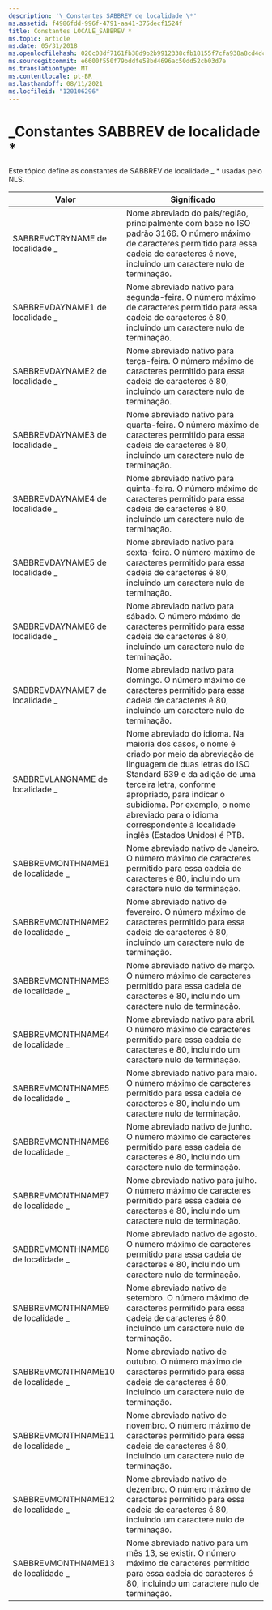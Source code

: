 ```yaml
---
description: '\_Constantes SABBREV de localidade \*'
ms.assetid: f4986fdd-996f-4791-aa41-375decf1524f
title: Constantes LOCALE_SABBREV *
ms.topic: article
ms.date: 05/31/2018
ms.openlocfilehash: 020c08df7161fb38d9b2b9912338cfb18155f7cfa938a8cd4dc3dd85d8d650f8
ms.sourcegitcommit: e6600f550f79bddfe58bd4696ac50dd52cb03d7e
ms.translationtype: MT
ms.contentlocale: pt-BR
ms.lasthandoff: 08/11/2021
ms.locfileid: "120106296"
---
```

# <a name="locale_sabbrev-constants"></a>\_Constantes SABBREV de localidade \*

Este tópico define as constantes de SABBREV de localidade \_ \* usadas pelo NLS.



| Valor                      | Significado                                                                                                                                                                                                                                                                                                                          |
|----------------------------|----------------------------------------------------------------------------------------------------------------------------------------------------------------------------------------------------------------------------------------------------------------------------------------------------------------------------------|
| SABBREVCTRYNAME de localidade \_    | Nome abreviado do país/região, principalmente com base no ISO padrão 3166. O número máximo de caracteres permitido para essa cadeia de caracteres é nove, incluindo um caractere nulo de terminação.                                                                                                                                         |
| SABBREVDAYNAME1 de localidade \_    | Nome abreviado nativo para segunda-feira. O número máximo de caracteres permitido para essa cadeia de caracteres é 80, incluindo um caractere nulo de terminação.                                                                                                                                                                                      |
| SABBREVDAYNAME2 de localidade \_    | Nome abreviado nativo para terça-feira. O número máximo de caracteres permitido para essa cadeia de caracteres é 80, incluindo um caractere nulo de terminação.                                                                                                                                                                                     |
| SABBREVDAYNAME3 de localidade \_    | Nome abreviado nativo para quarta-feira. O número máximo de caracteres permitido para essa cadeia de caracteres é 80, incluindo um caractere nulo de terminação.                                                                                                                                                                                   |
| SABBREVDAYNAME4 de localidade \_    | Nome abreviado nativo para quinta-feira. O número máximo de caracteres permitido para essa cadeia de caracteres é 80, incluindo um caractere nulo de terminação.                                                                                                                                                                                    |
| SABBREVDAYNAME5 de localidade \_    | Nome abreviado nativo para sexta-feira. O número máximo de caracteres permitido para essa cadeia de caracteres é 80, incluindo um caractere nulo de terminação.                                                                                                                                                                                      |
| SABBREVDAYNAME6 de localidade \_    | Nome abreviado nativo para sábado. O número máximo de caracteres permitido para essa cadeia de caracteres é 80, incluindo um caractere nulo de terminação.                                                                                                                                                                                    |
| SABBREVDAYNAME7 de localidade \_    | Nome abreviado nativo para domingo. O número máximo de caracteres permitido para essa cadeia de caracteres é 80, incluindo um caractere nulo de terminação.                                                                                                                                                                                      |
| SABBREVLANGNAME de localidade \_    | Nome abreviado do idioma. Na maioria dos casos, o nome é criado por meio da abreviação de linguagem de duas letras do ISO Standard 639 e da adição de uma terceira letra, conforme apropriado, para indicar o subidioma. Por exemplo, o nome abreviado para o idioma correspondente à localidade inglês (Estados Unidos) é PTB. |
| SABBREVMONTHNAME1 de localidade \_  | Nome abreviado nativo de Janeiro. O número máximo de caracteres permitido para essa cadeia de caracteres é 80, incluindo um caractere nulo de terminação.                                                                                                                                                                                     |
| SABBREVMONTHNAME2 de localidade \_  | Nome abreviado nativo de fevereiro. O número máximo de caracteres permitido para essa cadeia de caracteres é 80, incluindo um caractere nulo de terminação.                                                                                                                                                                                    |
| SABBREVMONTHNAME3 de localidade \_  | Nome abreviado nativo de março. O número máximo de caracteres permitido para essa cadeia de caracteres é 80, incluindo um caractere nulo de terminação.                                                                                                                                                                                       |
| SABBREVMONTHNAME4 de localidade \_  | Nome abreviado nativo para abril. O número máximo de caracteres permitido para essa cadeia de caracteres é 80, incluindo um caractere nulo de terminação.                                                                                                                                                                                       |
| SABBREVMONTHNAME5 de localidade \_  | Nome abreviado nativo para maio. O número máximo de caracteres permitido para essa cadeia de caracteres é 80, incluindo um caractere nulo de terminação.                                                                                                                                                                                         |
| SABBREVMONTHNAME6 de localidade \_  | Nome abreviado nativo de junho. O número máximo de caracteres permitido para essa cadeia de caracteres é 80, incluindo um caractere nulo de terminação.                                                                                                                                                                                        |
| SABBREVMONTHNAME7 de localidade \_  | Nome abreviado nativo para julho. O número máximo de caracteres permitido para essa cadeia de caracteres é 80, incluindo um caractere nulo de terminação.                                                                                                                                                                                        |
| SABBREVMONTHNAME8 de localidade \_  | Nome abreviado nativo de agosto. O número máximo de caracteres permitido para essa cadeia de caracteres é 80, incluindo um caractere nulo de terminação.                                                                                                                                                                                      |
| SABBREVMONTHNAME9 de localidade \_  | Nome abreviado nativo de setembro. O número máximo de caracteres permitido para essa cadeia de caracteres é 80, incluindo um caractere nulo de terminação.                                                                                                                                                                                   |
| SABBREVMONTHNAME10 de localidade \_ | Nome abreviado nativo de outubro. O número máximo de caracteres permitido para essa cadeia de caracteres é 80, incluindo um caractere nulo de terminação.                                                                                                                                                                                     |
| SABBREVMONTHNAME11 de localidade \_ | Nome abreviado nativo de novembro. O número máximo de caracteres permitido para essa cadeia de caracteres é 80, incluindo um caractere nulo de terminação.                                                                                                                                                                                    |
| SABBREVMONTHNAME12 de localidade \_ | Nome abreviado nativo de dezembro. O número máximo de caracteres permitido para essa cadeia de caracteres é 80, incluindo um caractere nulo de terminação.                                                                                                                                                                                    |
| SABBREVMONTHNAME13 de localidade \_ | Nome abreviado nativo para um mês 13, se existir. O número máximo de caracteres permitido para essa cadeia de caracteres é 80, incluindo um caractere nulo de terminação.                                                                                                                                                                  |



 

 

 



